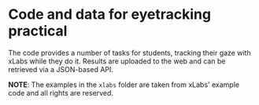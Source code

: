 # Code and data for eyetracking practical

The code provides a number of tasks for students, tracking their gaze with xLabs while they do it. Results are uploaded to the web and can be retrieved via a JSON-based API.

**NOTE**: The examples in the ``xlabs`` folder are taken from xLabs' example code and all rights are reserved.
